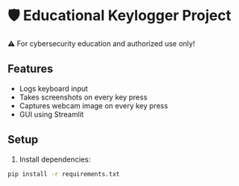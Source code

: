 # 🛡️ Educational Keylogger Project

⚠️ For cybersecurity education and authorized use only!

## Features

- Logs keyboard input
- Takes screenshots on every key press
- Captures webcam image on every key press
- GUI using Streamlit

## Setup

1. Install dependencies:

```bash
pip install -r requirements.txt
